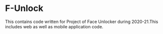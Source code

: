 # F-Unlock
This contains code written for Project of Face Unlocker during 2020-21.This includes web as well as mobile application code.
